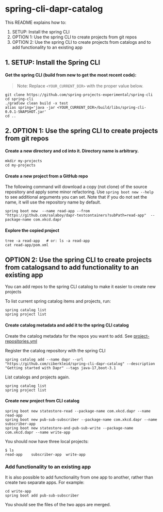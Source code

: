 # spring-cli-dapr-catalog

This README explains how to:
1. SETUP: Install the spring CLI
2. OPTION 1: Use the spring CLI to create projects from git repos
3. OPTION 2: Use the spring CLI to create projects from catalogs and to add functionality to an existing app

## 1. SETUP: Install the Spring CLI

#### Get the spring CLI (build from new to get the most recent code):
> Note: Replace `<YOUR_CURRENT_DIR>` with the proper value below.
```
git clone https://github.com/spring-projects-experimental/spring-cli
cd spring-cli
./gradlew clean build -x test
alias spring='java -jar <YOUR_CURRENT_DIR>/build/libs/spring-cli-0.0.1-SNAPSHOT.jar'
cd ..
```

## 2. OPTION 1: Use the spring CLI to create projects from git repos

#### Create a new directory and cd into it. Directory name is arbitrary.
```
mkdir my-projects
cd my-projects
```

#### Create a new project from a GitHub repo
The following command will download a copy (not clone) of the source repository and apply some minor refactoring.
Use `spring boot new --help` to see additional arguments you can set.
Note that if you do not set the name, it will use the repository name by default.
```
spring boot new  --name read-app --from "https://github.com/salaboy/dapr-testcontainers?subPath=read-app"  --package-name com.xkcd.dapr
```

#### Explore the copied project
```
tree -a read-app   # or: ls -a read-app
cat read-app/pom.xml
```

## OPTION 2: Use the spring CLI to create projects from catalogsand to add functionality to an existing app

You can add repos to the spring CLI catalog to make it easier to create new projects

To list current spring catalog items and projects, run:
```
spring catalog list
spring project list
```

#### Create catalog metadata and add it to the spring CLI catalog

Create the catalog metadata for the repos you want to add.
See [project-repositories.yml](https://github.com/ciberkleid/spring-cli-dapr-catalog/blob/main/project-repositories.yml)

Register the catalog repository with the spring CLI
```
spring catalog add --name dapr --url "https://github.com/ciberkleid/spring-cli-dapr-catalog" --description "Getting started with Dapr" --tags java-17,boot-3.1
```

List catalogs and projects again.
```
spring catalog list
spring project list
```

#### Create new project from CLI catalog

```
spring boot new statestore-read --package-name com.xkcd.dapr --name read-app
spring boot new pub-sub-subscriber --package-name com.xkcd.dapr --name subscriber-app
spring boot new statestore-and-pub-sub-write --package-name com.xkcd.dapr --name write-app
```

You should now have three local projects:
```
$ ls
read-app	subscriber-app	write-app
```

### Add functionality to an existing app

It is also possible to add functionality from one app to another, rather than create two separate apps.
For example:
```
cd write-app
spring boot add pub-sub-subscriber
```

You should see the files of the two apps are merged.

